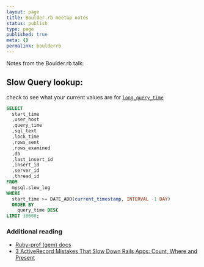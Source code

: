 ```yaml
---
layout: page
title: Boulder.rb meetup notes
status: publish
type: page
published: true
meta: {}
permalink: boulderrb
---
```


Notes from the Boulder.rb talk:

## Slow Query lookup:

check to see what your current values are for [`long_query_time`](https://dev.mysql.com/doc/refman/8.0/en/server-system-variables.html#sysvar_long_query_time)

```sql
SELECT
  start_time
  ,user_host
  ,query_time
  ,sql_text
  ,lock_time
  ,rows_sent
  ,rows_examined
  ,db
  ,last_insert_id
  ,insert_id
  ,server_id
  ,thread_id
FROM
  mysql.slow_log
WHERE
  start_time >= DATE_ADD(current_timestamp, INTERVAL -1 DAY)
  ORDER BY
    query_time DESC
LIMIT 10000;
```

### Additional reading

- [Ruby-prof (gem) docs](https://github.com/ruby-prof/ruby-prof)
- [3 ActiveRecord Mistakes That Slow Down Rails Apps: Count, Where and Present](https://www.speedshop.co/2019/01/10/three-activerecord-mistakes.html)